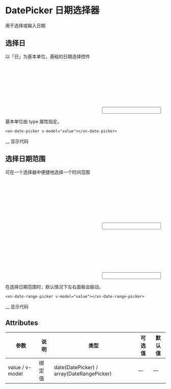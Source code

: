 # DatePicker 日期选择器

用于选择或输入日期

## 选择日

以「日」为基本单位，基础的日期选择控件

<!----><svg aria-hidden="true" class="xn-icon"><use xlink:href="#icon-rili"></use></svg>

<input type="text" placeholder="">

<!---->

<!---->

<!---->

基本单位由 type 属性指定。

```hljs
<xn-date-picker v-model="value"></xn-date-picker>
```

\_\_
显示代码

## 选择日期范围

可在一个选择器中便捷地选择一个时间范围

<!----><svg aria-hidden="true" class="xn-icon"><use xlink:href="#icon-rili"></use></svg>

<input type="text" placeholder="">

<!---->

<!---->

<!----><svg aria-hidden="true" class="xn-icon"><use xlink:href="#icon-rili"></use></svg>

<input type="text" placeholder="">

<!---->

<!---->

<!---->

<!---->

在选择日期范围时，默认情况下左右面板会联动。

```hljs
<xn-date-range-picker v-model="value"></xn-date-range-picker>
```

\_\_
显示代码

## Attributes

| 参数            | 说明   | 类型                                      | 可选值 | 默认值 |
| --------------- | ------ | ----------------------------------------- | ------ | ------ |
| value / v-model | 绑定值 | date(DatePicker) / array(DateRangePicker) | —      | —      |
